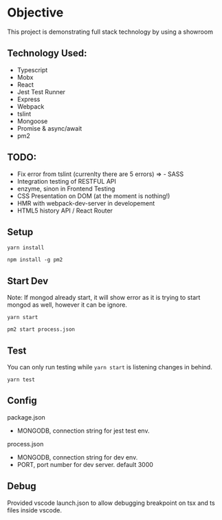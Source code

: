 # Objective

This project is demonstrating full stack technology by using a showroom

## Technology Used:
- Typescript
- Mobx
- React
- Jest Test Runner
- Express
- Webpack
- tslint
- Mongoose
- Promise & async/await
- pm2

## TODO:
- Fix error from tslint (currenlty there are 5 errors)
=> - SASS
- Integration testing of RESTFUL API
- enzyme, sinon in Frontend Testing
- CSS Presentation on DOM (at the moment is nothing!)
- HMR with webpack-dev-server in developement
- HTML5 history API / React Router

## Setup
`yarn install`

`npm install -g pm2`

## Start Dev
Note: If mongod already start, it will show error as it is trying to start mongod as well, however it can be ignore.

`yarn start`

`pm2 start process.json`

## Test
You can only run testing while `yarn start` is listening changes in behind.

`yarn test`

## Config
package.json
- MONGODB, connection string for jest test env.

process.json
- MONGODB, connection string for dev env.
- PORT, port number for dev server. default 3000

## Debug
Provided vscode launch.json to allow debugging breakpoint on tsx and ts files inside vscode.

